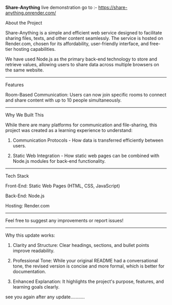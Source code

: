 **Share-Anything**
live demonstration go to :- https://share-anything.onrender.com/

About the Project

Share-Anything is a simple and efficient web service designed to facilitate sharing files, texts, and other content seamlessly. The service is hosted on Render.com, chosen for its affordability, user-friendly interface, and free-tier hosting capabilities.

We have used Node.js as the primary back-end technology to store and retrieve values, allowing users to share data across multiple browsers on the same website.


---

Features

Room-Based Communication:
Users can now join specific rooms to connect and share content with up to 10 people simultaneously.



---

Why We Built This

While there are many platforms for communication and file-sharing, this project was created as a learning experience to understand:

1. Communication Protocols - How data is transferred efficiently between users.


2. Static Web Integration - How static web pages can be combined with Node.js modules for back-end functionality.




---

Tech Stack

Front-End: Static Web Pages (HTML, CSS, JavaScript)

Back-End: Node.js

Hosting: Render.com



---

Feel free to suggest any improvements or report issues!


---

Why this update works:

1. Clarity and Structure: Clear headings, sections, and bullet points improve readability.


2. Professional Tone: While your original README had a conversational tone, the revised version is concise and more formal, which is better for documentation.


3. Enhanced Explanation: It highlights the project's purpose, features, and learning goals clearly.



 see you again after any update...........
